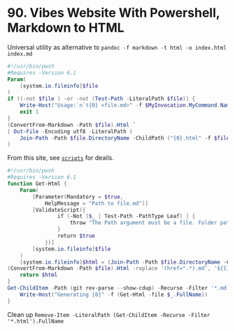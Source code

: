 # 90. Vibes Website With Powershell, Markdown to HTML

Universal utility as alternative to `pandoc -f markdown -t html -o index.html index.md`
```powershell
#!/usr/bin/pwsh
#Requires -Version 6.1
Param(
    [system.io.fileinfo]$file
)
if ((-not $file ) -or -not (Test-Path -LiteralPath $file)) {
    Write-Host("Usage:`n`t{0} <file.md>" -f $MyInvocation.MyCommand.Name)
    exit 1  
}
(ConvertFrom-Markdown -Path $file).Html `
| Out-File -Encoding utf8 -LiteralPath (
    Join-Path -Path $file.DirectoryName -ChildPath ("{0}.html" -f $file.BaseName)
)
```

From this site, see [`scripts`](https://github.com/adrianbiro/adrianbiro.github.io) for deails.
```powershell
#!/usr/bin/pwsh
#Requires -Version 6.1
function Get-Html {
    Param(
        [Parameter(Mandatory = $true,
            HelpMessage = "Path to file.md")] 
        [ValidateScript({
                if (-Not ($_ | Test-Path -PathType Leaf) ) {
                    throw "The Path argument must be a file. Folder paths are not allowed."
                }
                return $true
            })]
        [system.io.fileinfo]$file
    )
    [system.io.fileinfo]$html = (Join-Path -Path $file.DirectoryName -ChildPath ("{0}.html" -f $file.BaseName))
(ConvertFrom-Markdown -Path $file).Html -replace '(href=".*).md', '${1}.html' | Out-File -Encoding "utf8BOM" -LiteralPath $html 
    return $html
}
Get-ChildItem -Path (git rev-parse --show-cdup) -Recurse -Filter '*.md' -Exclude "README.md" | ForEach-Object {
    Write-Host("Generating {0}" -f (Get-Html -file $_.FullName))
}
```

Clean up `Remove-Item -LiteralPath (Get-ChildItem -Recurse -Filter '*.html').FullName`
